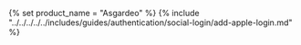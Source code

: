 {% set product_name = "Asgardeo" %}
{% include "../../../../../includes/guides/authentication/social-login/add-apple-login.md" %}